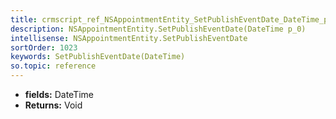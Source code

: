 ```yaml
---
title: crmscript_ref_NSAppointmentEntity_SetPublishEventDate_DateTime_p_0
description: NSAppointmentEntity.SetPublishEventDate(DateTime p_0)
intellisense: NSAppointmentEntity.SetPublishEventDate
sortOrder: 1023
keywords: SetPublishEventDate(DateTime)
so.topic: reference
---
```



* **fields:** DateTime
* **Returns:** Void



